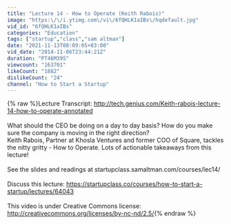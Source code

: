 ```yaml
---
title: "Lecture 14 - How to Operate (Keith Rabois)"
image: "https:\/\/i.ytimg.com\/vi\/6fQHLK1aIBs\/hqdefault.jpg"
vid_id: "6fQHLK1aIBs"
categories: "Education"
tags: ["startup","class","sam altman"]
date: "2021-11-13T08:09:05+03:00"
vid_date: "2014-11-06T23:44:21Z"
duration: "PT46M39S"
viewcount: "163701"
likeCount: "1882"
dislikeCount: "24"
channel: "How to Start a Startup"
---
```

{% raw %}Lecture Transcript: <a rel="nofollow" target="blank" href="http://tech.genius.com/Keith-rabois-lecture-14-how-to-operate-annotated">http://tech.genius.com/Keith-rabois-lecture-14-how-to-operate-annotated</a><br /><br />What should the CEO be doing on a day to day basis? How do you make sure the company is moving in the right direction? <br />Keith Rabois, Partner at Khosla Ventures and former COO of Square, tackles the nitty gritty - How to Operate. Lots of actionable takeaways from this lecture!<br /><br />See the slides and readings at startupclass.samaltman.com/courses/lec14/<br /><br />Discuss this lecture: <a rel="nofollow" target="blank" href="https://startupclass.co/courses/how-to-start-a-startup/lectures/64043">https://startupclass.co/courses/how-to-start-a-startup/lectures/64043</a><br /><br />This video is under Creative Commons license: <a rel="nofollow" target="blank" href="http://creativecommons.org/licenses/by-nc-nd/2.5/">http://creativecommons.org/licenses/by-nc-nd/2.5/</a>{% endraw %}
